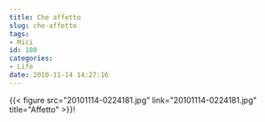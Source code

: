 ```yaml
---
title: Che affetto
slug: che-affetto
tags:
- Mici
id: 180
categories:
- Life
date: 2010-11-14 14:27:16
---
```


{{< figure src="20101114-0224181.jpg" link="20101114-0224181.jpg" title="Affetto" >}}!
